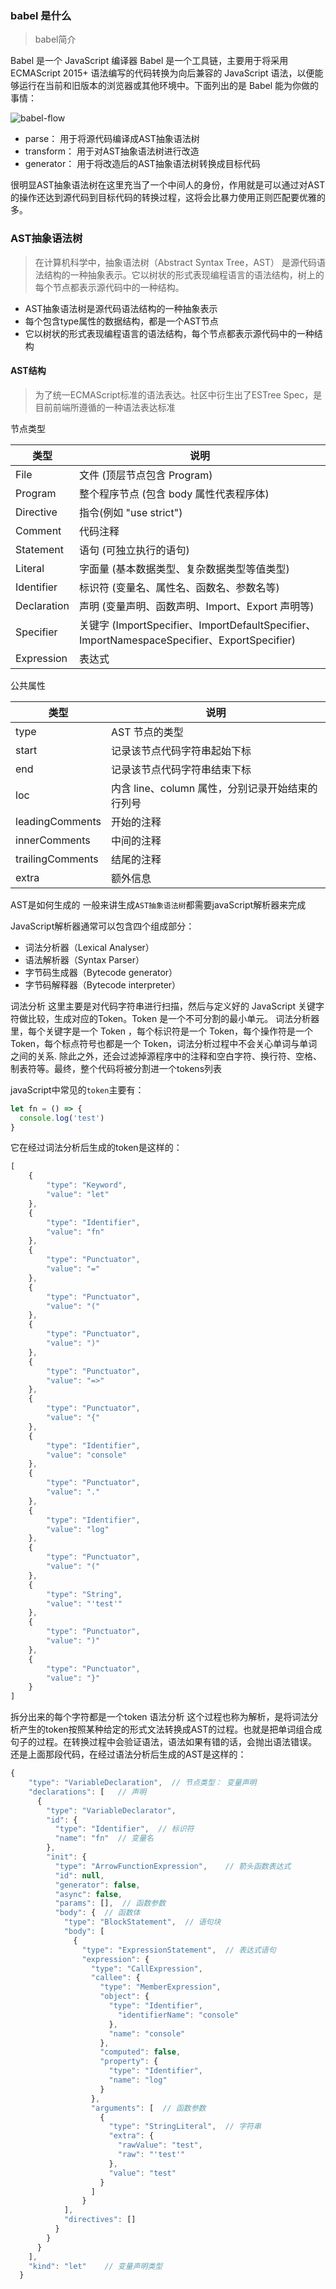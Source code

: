 ### babel 是什么

> babel简介

Babel 是一个 JavaScript 编译器
Babel 是一个工具链，主要用于将采用 ECMAScript 2015+ 语法编写的代码转换为向后兼容的 JavaScript 语法，以便能够运行在当前和旧版本的浏览器或其他环境中。下面列出的是 Babel 能为你做的事情：

![babel-flow](./_images/babel-flow.jpg)

- parse： 用于将源代码编译成AST抽象语法树
- transform： 用于对AST抽象语法树进行改造
- generator： 用于将改造后的AST抽象语法树转换成目标代码

很明显AST抽象语法树在这里充当了一个中间人的身份，作用就是可以通过对AST的操作还达到源代码到目标代码的转换过程，这将会比暴力使用正则匹配要优雅的多。

### AST抽象语法树

> 在计算机科学中，抽象语法树（Abstract Syntax Tree，AST） 是源代码语法结构的一种抽象表示。它以树状的形式表现编程语言的语法结构，树上的每个节点都表示源代码中的一种结构。

- AST抽象语法树是源代码语法结构的一种抽象表示
- 每个包含type属性的数据结构，都是一个AST节点
- 它以树状的形式表现编程语言的语法结构，每个节点都表示源代码中的一种结构

#### AST结构

> 为了统一ECMAScript标准的语法表达。社区中衍生出了ESTree Spec，是目前前端所遵循的一种语法表达标准

节点类型

| 类型 | 说明 |
| ---- | ---- |
| File | 文件 (顶层节点包含 Program) |
| Program | 整个程序节点 (包含 body 属性代表程序体) |
| Directive | 指令(例如 "use strict") | 
| Comment | 代码注释 |
| Statement | 语句 (可独立执行的语句) |
| Literal | 字面量 (基本数据类型、复杂数据类型等值类型) |
| Identifier | 标识符 (变量名、属性名、函数名、参数名等) |
| Declaration | 声明 (变量声明、函数声明、Import、Export 声明等) |
| Specifier | 关键字 (ImportSpecifier、ImportDefaultSpecifier、ImportNamespaceSpecifier、ExportSpecifier) |
| Expression | 表达式 |

公共属性

| 类型 | 说明 |
| ---- | ---- |
| type | AST 节点的类型 |
| start | 记录该节点代码字符串起始下标 |
| end | 记录该节点代码字符串结束下标 |
| loc | 内含 line、column 属性，分别记录开始结束的行列号 |
| leadingComments | 开始的注释 |
| innerComments | 中间的注释 |
| trailingComments | 结尾的注释 | 
| extra | 额外信息 |

AST是如何生成的
一般来讲生成`AST抽象语法树`都需要javaScript解析器来完成

JavaScript解析器通常可以包含四个组成部分：

- 词法分析器（Lexical Analyser）
- 语法解析器（Syntax Parser）
- 字节码生成器（Bytecode generator）
- 字节码解释器（Bytecode interpreter）

词法分析
这里主要是对代码字符串进行扫描，然后与定义好的 JavaScript 关键字符做比较，生成对应的Token。Token 是一个不可分割的最小单元。
词法分析器里，每个关键字是一个 Token ，每个标识符是一个 Token，每个操作符是一个 Token，每个标点符号也都是一个 Token，词法分析过程中不会关心单词与单词之间的关系.
除此之外，还会过滤掉源程序中的注释和空白字符、换行符、空格、制表符等。最终，整个代码将被分割进一个tokens列表

javaScript中常见的`token`主要有：

```js
let fn = () => {
  console.log('test')
}
```
它在经过词法分析后生成的token是这样的：

```js
[
    {
        "type": "Keyword",
        "value": "let"
    },
    {
        "type": "Identifier",
        "value": "fn"
    },
    {
        "type": "Punctuator",
        "value": "="
    },
    {
        "type": "Punctuator",
        "value": "("
    },
    {
        "type": "Punctuator",
        "value": ")"
    },
    {
        "type": "Punctuator",
        "value": "=>"
    },
    {
        "type": "Punctuator",
        "value": "{"
    },
    {
        "type": "Identifier",
        "value": "console"
    },
    {
        "type": "Punctuator",
        "value": "."
    },
    {
        "type": "Identifier",
        "value": "log"
    },
    {
        "type": "Punctuator",
        "value": "("
    },
    {
        "type": "String",
        "value": "'test'"
    },
    {
        "type": "Punctuator",
        "value": ")"
    },
    {
        "type": "Punctuator",
        "value": "}"
    }
]

```

拆分出来的每个字符都是一个token
语法分析
这个过程也称为解析，是将词法分析产生的token按照某种给定的形式文法转换成AST的过程。也就是把单词组合成句子的过程。在转换过程中会验证语法，语法如果有错的话，会抛出语法错误。
还是上面那段代码，在经过语法分析后生成的AST是这样的：

```js
{
    "type": "VariableDeclaration",  // 节点类型： 变量声明
    "declarations": [   // 声明
      {
        "type": "VariableDeclarator",  
        "id": {
          "type": "Identifier",  // 标识符
          "name": "fn"  // 变量名
        },
        "init": {
          "type": "ArrowFunctionExpression",    // 箭头函数表达式
          "id": null,
          "generator": false,
          "async": false,
          "params": [],  // 函数参数
          "body": {  // 函数体
            "type": "BlockStatement",  // 语句块
            "body": [   
              {
                "type": "ExpressionStatement",  // 表达式语句
                "expression": {
                  "type": "CallExpression", 
                  "callee": {
                    "type": "MemberExpression",
                    "object": {
                      "type": "Identifier",
                        "identifierName": "console"
                      },
                      "name": "console"
                    },
                    "computed": false,
                    "property": {
                      "type": "Identifier",
                      "name": "log"
                    }
                  },
                  "arguments": [  // 函数参数
                    {
                      "type": "StringLiteral",  // 字符串
                      "extra": {
                        "rawValue": "test",
                        "raw": "'test'"
                      },
                      "value": "test"
                    }
                  ]
                }
            ],
            "directives": []
          }
        }
      }
    ],
    "kind": "let"    // 变量声明类型
  }
```